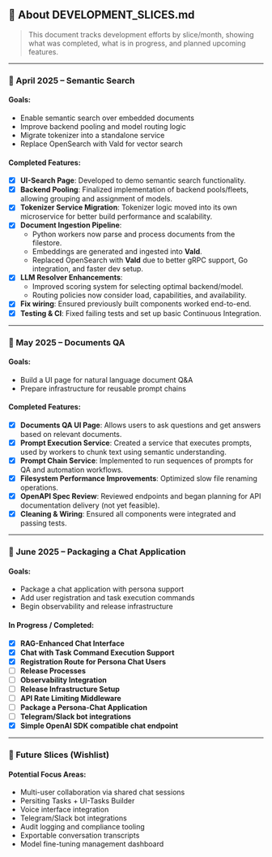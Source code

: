 ## 📄 About DEVELOPMENT_SLICES.md

> This document tracks development efforts by slice/month, showing what was completed, what is in progress, and planned upcoming features.

---

### 📅 April 2025 – Semantic Search

#### Goals:
- Enable semantic search over embedded documents
- Improve backend pooling and model routing logic
- Migrate tokenizer into a standalone service
- Replace OpenSearch with Vald for vector search

#### Completed Features:
- [x] **UI-Search Page**: Developed to demo semantic search functionality.
- [x] **Backend Pooling**: Finalized implementation of backend pools/fleets, allowing grouping and assignment of models.
- [x] **Tokenizer Service Migration**: Tokenizer logic moved into its own microservice for better build performance and scalability.
- [x] **Document Ingestion Pipeline**:
  - Python workers now parse and process documents from the filestore.
  - Embeddings are generated and ingested into **Vald**.
  - Replaced OpenSearch with **Vald** due to better gRPC support, Go integration, and faster dev setup.
- [x] **LLM Resolver Enhancements**:
  - Improved scoring system for selecting optimal backend/model.
  - Routing policies now consider load, capabilities, and availability.
- [x] **Fix wiring**: Ensured previously built components worked end-to-end.
- [x] **Testing & CI**: Fixed failing tests and set up basic Continuous Integration.

---

### 📅 May 2025 – Documents QA

#### Goals:
- Build a UI page for natural language document Q&A
- Prepare infrastructure for reusable prompt chains

#### Completed Features:
- [x] **Documents QA UI Page**: Allows users to ask questions and get answers based on relevant documents.
- [x] **Prompt Execution Service**: Created a service that executes prompts, used by workers to chunk text using semantic understanding.
- [x] **Prompt Chain Service**: Implemented to run sequences of prompts for QA and automation workflows.
- [x] **Filesystem Performance Improvements**: Optimized slow file renaming operations.
- [x] **OpenAPI Spec Review**: Reviewed endpoints and began planning for API documentation delivery (not yet feasible).
- [x] **Cleaning & Wiring**: Ensured all components were integrated and passing tests.

---

### 📅 June 2025 – Packaging a Chat Application

#### Goals:
- Package a chat application with persona support
- Add user registration and task execution commands
- Begin observability and release infrastructure

#### In Progress / Completed:
- [x] **RAG-Enhanced Chat Interface**
- [x] **Chat with Task Command Execution Support**
- [x] **Registration Route for Persona Chat Users**
- [ ] **Release Processes**
- [ ] **Observability Integration**
- [ ] **Release Infrastructure Setup**
- [ ] **API Rate Limiting Middleware**
- [ ] **Package a Persona-Chat Application**
- [ ] **Telegram/Slack bot integrations**
- [x] **Simple OpenAI SDK compatible chat endpoint**

---

### 📅 Future Slices (Wishlist)

#### Potential Focus Areas:
- Multi-user collaboration via shared chat sessions
- Persiting Tasks + UI-Tasks Builder
- Voice interface integration
- Telegram/Slack bot integrations
- Audit logging and compliance tooling
- Exportable conversation transcripts
- Model fine-tuning management dashboard
